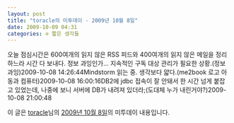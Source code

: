 ```yaml
---
layout: post
title: "toracle의 미투데이 - 2009년 10월 8일"
date: 2009-10-09 04:31
categories: ⊙ 짧은 생각들
---
```


오늘 점심시간은 600여개의 읽지 않은 RSS 피드와 400여개의 읽지 않은 메일을 정리하느라 시간 다 보내다. 정보 과잉인가… 지속적인 구독 대상 관리가 필요한 상황.(정보 과잉)2009-10-08 14:26:44Mindstorm 읽는 중. 생각보다 얇다.(me2book 로고 아동과 컴퓨터)2009-10-08 16:00:16DB2에 jdbc 접속이 잘 안돼서 한 시간 넘게 붙잡고 있었는데, 나중에 보니 서버에 DB가 내려져 있더라;(도대체 누가 내린거야?)2009-10-08 21:00:48

이 글은 [toracle](http://me2day.net/toracle)님의 [2009년 10월 8일](http://me2day.net/toracle/2009/10/08#14:26:44)의 미투데이 내용입니다.


       
